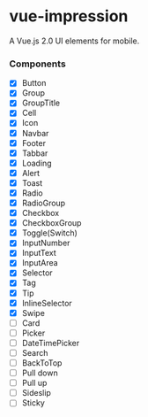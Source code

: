 # vue-impression
A Vue.js 2.0 UI elements for mobile.

### Components

 - [x] Button
 - [x] Group
 - [x] GroupTitle
 - [x] Cell
 - [x] Icon
 - [x] Navbar
 - [x] Footer
 - [x] Tabbar
 - [x] Loading
 - [x] Alert
 - [x] Toast
 - [x] Radio
 - [x] RadioGroup
 - [x] Checkbox
 - [x] CheckboxGroup
 - [x] Toggle(Switch)
 - [x] InputNumber
 - [x] InputText
 - [x] InputArea
 - [x] Selector
 - [x] Tag
 - [x] Tip
 - [x] InlineSelector
 - [x] Swipe
 - [ ] Card
 - [ ] Picker
 - [ ] DateTimePicker
 - [ ] Search
 - [ ] BackToTop
 - [ ] Pull down
 - [ ] Pull up
 - [ ] Sideslip
 - [ ] Sticky
